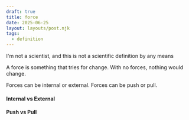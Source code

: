 ```yaml
---
draft: true
title: force
date: 2025-06-25
layout: layouts/post.njk
tags: 
  - definition
---
```

I'm not a scientist, and this is not a scientific definition by any means

A force is something that tries for change. With no forces, nothing would change. 

Forces can be internal or external.
Forces can be push or pull.

#### Internal vs External

#### Push vs Pull